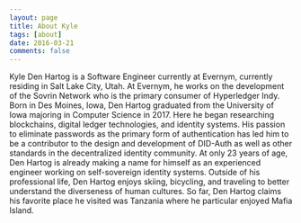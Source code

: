 ```yaml
---
layout: page
title: About Kyle
tags: [about]
date: 2016-03-21
comments: false
---
```



Kyle Den Hartog is a Software Engineer currently at Evernym, currently residing in Salt Lake City, Utah. At Evernym, he works on the development of the Sovrin Network who is the primary consumer of Hyperledger Indy.
 Born in Des Moines, Iowa, Den Hartog graduated from the University of Iowa majoring in Computer Science in 2017. Here he began researching blockchains, digital ledger technologies, and identity systems.
 His passion to eliminate passwords as the primary form of authentication has led him to be a contributor to the design and development of DID-Auth as well as other standards in the decentralized identity community. 
At only 23 years of age, Den Hartog is already making a name for himself as an experienced engineer working on self-sovereign identity systems. 
Outside of his professional life, Den Hartog enjoys skiing, bicycling, and traveling to better understand the diverseness of human cultures. So far, Den Hartog claims his favorite place he visited was Tanzania where he particular enjoyed Mafia Island.
